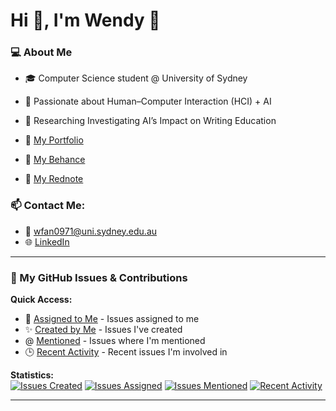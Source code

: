 # Hi 👋, I'm Wendy 🌊

### 💻 About Me
- 🎓 Computer Science student @ University of Sydney
- 🎨 Passionate about Human–Computer Interaction (HCI) + AI
- 🔬 Researching Investigating AI’s Impact on Writing Education

- 🌟 [My Portfolio](https://wendyfff.framer.website/)
- 🔷 [My Behance](https://www.behance.net/wenyufan)
- 📕 [My Rednote](https://www.xiaohongshu.com/user/profile/6432ad8c000000000d01b1e5)

### 📫 Contact Me:
- 📧 [wfan0971@uni.sydney.edu.au](mailto:wfan0971@uni.sydney.edu.au)
- 🌐 [LinkedIn](https://linkedin.com/in/wenyu-fan)

---

### 🐛 My GitHub Issues & Contributions

**Quick Access:**
- 👤 [Assigned to Me](https://github.com/search?q=assignee%3AWendyfff0616+is%3Aissue) - Issues assigned to me
- ✨ [Created by Me](https://github.com/search?q=author%3AWendyfff0616+is%3Aissue) - Issues I've created
- @ [Mentioned](https://github.com/search?q=mentions%3AWendyfff0616+is%3Aissue) - Issues where I'm mentioned
- 🕒 [Recent Activity](https://github.com/search?q=involves%3AWendyfff0616+is%3Aissue) - Recent issues I'm involved in

**Statistics:**  
[![Issues Created](https://img.shields.io/badge/dynamic/json?color=blue&label=Created&query=%24.total_count&url=https%3A%2F%2Fapi.github.com%2Fsearch%2Fissues%3Fq%3Dauthor%3AWendyfff0616%2Bis%3Aissue)](https://github.com/search?q=author:Wendyfff0616+is:issue)
[![Issues Assigned](https://img.shields.io/badge/dynamic/json?color=green&label=Assigned&query=%24.total_count&url=https%3A%2F%2Fapi.github.com%2Fsearch%2Fissues%3Fq%3Dassignee%3AWendyfff0616%2Bis%3Aissue)](https://github.com/search?q=assignee:Wendyfff0616+is:issue)
[![Issues Mentioned](https://img.shields.io/badge/dynamic/json?color=orange&label=Mentioned&query=%24.total_count&url=https%3A%2F%2Fapi.github.com%2Fsearch%2Fissues%3Fq%3Dmentions%3AWendyfff0616%2Bis%3Aissue)](https://github.com/search?q=mentions:Wendyfff0616+is:issue)
[![Recent Activity](https://img.shields.io/badge/dynamic/json?color=purple&label=Involved&query=%24.total_count&url=https%3A%2F%2Fapi.github.com%2Fsearch%2Fissues%3Fq%3Dinvolves%3AWendyfff0616%2Bis%3Aissue)](https://github.com/search?q=involves:Wendyfff0616+is:issue)

---


<!-- ISSUES-LIST:END -->
